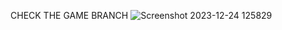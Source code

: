 CHECK THE GAME BRANCH
![Screenshot 2023-12-24 125829](https://github.com/CodeRat-001/Tic-Tac-/assets/153166410/b04fff05-b936-4d42-8a40-e48e2cfe8cdf)
